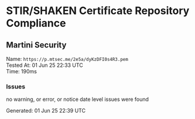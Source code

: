 # STIR/SHAKEN Certificate Repository Compliance

## Martini Security

Name: `https://p.mtsec.me/2e5a/dyKzDFI0s4R3.pem`\
Tested At: 01 Jun 25 22:33 UTC\
Time: 190ms

### Issues

no warning, or error, or notice date level issues were found

Generated: 01 Jun 25 22:39 UTC